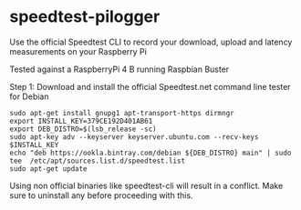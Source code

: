# speedtest-pilogger
Use the official Speedtest CLI to record your download, upload and latency measurements on your Raspberry Pi

Tested against a RaspberryPi 4 B running Raspbian Buster

Step 1: Download and install the official Speedtest.net command line tester for Debian

```
sudo apt-get install gnupg1 apt-transport-https dirmngr
export INSTALL_KEY=379CE192D401AB61
export DEB_DISTRO=$(lsb_release -sc)
sudo apt-key adv --keyserver keyserver.ubuntu.com --recv-keys $INSTALL_KEY
echo "deb https://ookla.bintray.com/debian ${DEB_DISTRO} main" | sudo tee  /etc/apt/sources.list.d/speedtest.list
sudo apt-get update
```

Using non official binaries like speedtest-cli will result in a conflict. Make sure to uninstall any before proceeding with this. 

